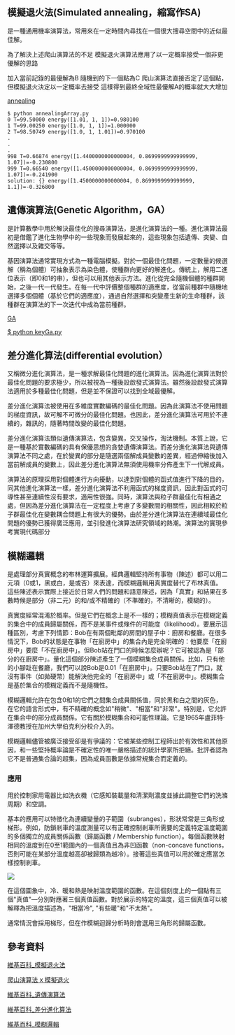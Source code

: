 ## 模擬退火法(Simulated annealing，縮寫作SA)
是一種通用機率演算法，常用來在一定時間內尋找在一個很大搜尋空間中的近似最佳解。

為了解決上述爬山演算法的不足 模擬退火演算法應用了以一定概率接受一個非更優解的思路

加入當前記錄的最優解為B 隨機到的下一個點為C 爬山演算法直接否定了這個點，但模擬退火決定以一定概率去接受 這樣得到最終全域性最優解A的概率就大大增加

[annealing](https://github.com/nohano1l/ai110b/blob/master/NOTE/week4/annealing)
```
$ python annealingArray.py 
0 T=99.50000 energy([1.01, 1, 1])=0.980100
1 T=99.00250 energy([1.0, 1, 1])=1.000000        
2 T=98.50749 energy([1.0, 1, 1.01])=0.970100     
.
.
.
998 T=0.66874 energy([1.4400000000000004, 0.8699999999999999, 1.07])=-0.230800
999 T=0.66540 energy([1.4500000000000004, 0.8699999999999999, 1.07])=-0.241900
solution: {} energy([1.4500000000000004, 0.8699999999999999, 1.1])=-0.326800
```

## 遺傳演算法(Genetic Algorithm，GA）
是計算數學中用於解決最佳化的搜尋演算法，是進化演算法的一種。進化演算法最初是借鑑了進化生物學中的一些現象而發展起來的，這些現象包括遺傳、突變、自然選擇以及雜交等等。

基因演算法通常實現方式為一種電腦模擬。對於一個最佳化問題，一定數量的候選解（稱為個體）可抽象表示為染色體，使種群向更好的解進化。傳統上，解用二進位表示（即0和1的串），但也可以用其他表示方法。進化從完全隨機個體的種群開始，之後一代一代發生。在每一代中評價整個種群的適應度，從當前種群中隨機地選擇多個個體（基於它們的適應度），通過自然選擇和突變產生新的生命種群，該種群在演算法的下一次迭代中成為當前種群。

[GA](https://github.com/nohano1l/ai110b/blob/master/NOTE/week4/GA)

[$ python keyGa.py](https://github.com/nohano1l/ai110b/blob/master/NOTE/week4/GA/keyGa.exe)

## 差分進化算法(differential evolution）

又稱微分進化演算法，是一種求解最佳化問題的進化演算法。因為進化演算法對於最佳化問題的要求極少，所以被視為一種後設啟發式演算法。雖然後設啟發式演算法適用於多種最佳化問題，但是並不保證可以找到全域最優解。

差分進化演算法被使用在多維度實數編碼的最佳化問題。因為此演算法不使用問題的梯度資訊，故可解不可微分的最佳化問題。也因此，差分進化演算法可用於不連續的，雜訊的，隨著時間改變的最佳化問題。

差分進化演算法類似遺傳演算法，包含變異，交叉操作，淘汰機制。本質上說，它是一種基於實數編碼的具有保優思想的貪婪遺傳演算法。而差分進化演算法與遺傳演算法不同之處，在於變異的部分是隨選兩個解成員變數的差異，經過伸縮後加入當前解成員的變數上，因此差分進化演算法無須使用機率分佈產生下一代解成員。

演算法的原理採用對個體進行方向擾動，以達到對個體的函式值進行下降的目的，同其他進化演算法一樣，差分進化演算法不利用函式的梯度資訊，因此對函式的可導性甚至連續性沒有要求，適用性很強。同時，演算法與粒子群最佳化有相通之處，但因為差分進化演算法在一定程度上考慮了多變數間的相關性，因此相較於粒子群最佳化在變數耦合問題上有很大的優勢。由於差分進化演算法在連續域最佳化問題的優勢已獲得廣泛應用，並引發進化演算法研究領域的熱潮。演算法的實現參考實現代碼部分

## 模糊邏輯

是處理部分真實概念的布林運算擴展。經典邏輯堅持所有事物（陳述）都可以用二元項（0或1，黑或白，是或否）來表達，而模糊邏輯用真實度替代了布林真值。這些陳述表示實際上接近於日常人們的問題和語意陳述，因為「真實」和結果在多數時候是部分（非二元）的和/或不精確的（不準確的，不清晰的，模糊的）。

真實度經常混淆於概率。但是它們在概念上是不一樣的；模糊真值表示在模糊定義的集合中的成員歸屬關係，而不是某事件或條件的可能度（likelihood）。要展示這種區別，考慮下列情節：Bob在有兩個毗鄰的房間的屋子中：廚房和餐廳。在很多情況下，Bob的狀態是在事物「在廚房中」的集合內是完全明確的：他要麼「在廚房中」要麼「不在廚房中」。但Bob站在門口的時候怎麼辦呢？它可被認為是「部分的在廚房中」。量化這個部分陳述產生了一個模糊集合成員關係。比如，只有他的小腳趾在餐廳，我們可以說Bob是0.01「在廚房中」。只要Bob站在了門口，就沒有事件（如拋硬幣）能解決他完全的「在廚房中」或「不在廚房中」。模糊集合是基於集合的模糊定義而不是隨機性。

模糊邏輯允許在包含0和1的它們之間集合成員關係值，同於黑和白之間的灰色，在它的語言形式中，有不精確的概念如"稍微"、"相當"和"非常"。特別是，它允許在集合中的部分成員關係。它有關於模糊集合和可能性理論。它是1965年盧菲特·澤德教授在加州大學伯克利分校介入的。

模糊邏輯儘管被廣泛接受卻是有爭議的：它被某些控制工程師出於有效性和其他原因，和一些堅持概率論是不確定性的唯一嚴格描述的統計學家所拒絕。批評者認為它不是普通集合論的超集，因為成員函數是依據常規集合而定義的。

### 應用
用於控制家用電器比如洗衣機（它感知裝載量和清潔劑濃度並據此調整它們的洗滌周期）和空調。

基本的應用可以特徵化為連續變量的子範圍（subranges），形狀常常是三角形或梯形。例如，防鎖剎車的溫度測量可以有正確控制剎車所需要的定義特定溫度範圍的多個獨立的成員關係函數（歸屬函數 / Membership function）。每個函數映射相同的溫度到在0至1範圍內的一個真值且為非凹函數（non-concave functions，否則可能在某部分溫度越高卻被歸類為越冷）。接著這些真值可以用於確定應當怎樣控制剎車。

![](https://zh.wikipedia.org/wiki/File:Warm_fuzzy_logic_member_function.gif)

在這個圖象中，冷、暖和熱是映射溫度範圍的函數。在這個刻度上的一個點有三個"真值"—分別對應著三個真值函數。對於展示的特定的溫度，這三個真值可以被解釋為把溫度描述為，"相當冷", "有些暖"和"不太熱"。

通常情況會採用梯形，但在作模糊迴歸分析時則會選用三角形的歸屬函數。

## 參考資料
[維基百科_模擬退火法](https://zh.wikipedia.org/wiki/%E6%A8%A1%E6%8B%9F%E9%80%80%E7%81%AB)

[爬山演算法 x 模擬退火](https://www.itread01.com/content/1544368877.html)

[維基百科_遺傳演算法](https://zh.wikipedia.org/wiki/%E9%81%97%E4%BC%A0%E7%AE%97%E6%B3%95)

[維基百科_差分進化算法](https://zh.wikipedia.org/wiki/%E5%B7%AE%E5%88%86%E8%BF%9B%E5%8C%96%E7%AE%97%E6%B3%95)

[維基百科_模糊邏輯](https://zh.wikipedia.org/wiki/%E6%A8%A1%E7%B3%8A%E9%80%BB%E8%BE%91)